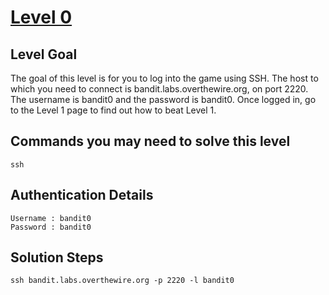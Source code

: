 # [Level 0](https://overthewire.org/wargames/bandit/bandit0.html)

## Level Goal

The goal of this level is for you to log into the game using SSH. The host to which you need to connect is bandit.labs.overthewire.org, on port 2220. The username is bandit0 and the password is bandit0. Once logged in, go to the Level 1 page to find out how to beat Level 1.

## Commands you may need to solve this level
    
    ssh

## Authentication Details

    Username : bandit0
    Password : bandit0

## Solution Steps

``` 
ssh bandit.labs.overthewire.org -p 2220 -l bandit0
```